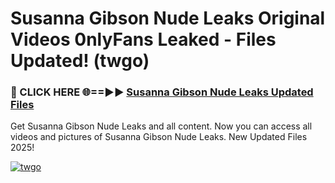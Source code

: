 # Susanna Gibson Nude Leaks Original Videos 0nlyFans Leaked - Files Updated! (twgo)

<h3>🔴 CLICK HERE 🌐==►► <a href="https://tinyurl.com/52m3yx9h" rel="nofollow">Susanna Gibson Nude Leaks Updated Files</a></h3>

Get Susanna Gibson Nude Leaks and all content. Now you can access all videos and pictures of Susanna Gibson Nude Leaks. New Updated Files 2025!

[![twgo](https://i.imgur.com/TnHtlc8.gif)](https://tinyurl.com/52m3yx9h)

